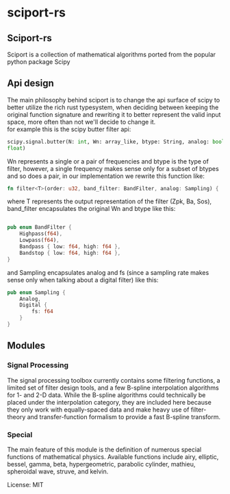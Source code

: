 # sciport-rs

## Sciport-rs

Sciport is a collection of mathematical algorithms ported from the popular python package Scipy

## Api design

The main philosophy behind sciport is to change the api surface of scipy to better utilize the
rich rust typesystem, when deciding between keeping the original function signature and
rewriting it to better represent the valid input space, more often than not we'll decide to
change it.<br/>
for example this is the scipy butter filter api:

```python
scipy.signal.butter(N: int, Wn: array_like, btype: String, analog: bool, output: String, fs:
float)
```

Wn represents a single or a pair of frequencies and btype is the type of filter,
however, a single frequency makes sense only for a subset of btypes and so does a pair,
in our implementation we rewrite this function like:

```rust
fn filter<T>(order: u32, band_filter: BandFilter, analog: Sampling) {  }
```

where T represents the output representation of the filter (Zpk, Ba, Sos), band_filter
encapsulates the original Wn and btype like this:

```rust

pub enum BandFilter {
    Highpass(f64),
    Lowpass(f64),
    Bandpass { low: f64, high: f64 },
    Bandstop { low: f64, high: f64 },
}
```

and Sampling encapsulates analog and fs (since a sampling rate makes sense only when talking
about a digital filter) like this:

```rust
pub enum Sampling {
    Analog,
    Digital {
        fs: f64
    }
}
```

## Modules

### Signal Processing

The signal processing toolbox currently contains some filtering functions, a limited set of filter design tools, and a few B-spline interpolation algorithms for 1- and 2-D data. While the B-spline algorithms could technically be placed under the interpolation category, they are included here because they only work with equally-spaced data and make heavy use of filter-theory and transfer-function formalism to provide a fast B-spline transform.

### Special

The main feature of this module is the definition of numerous special functions
of mathematical physics. Available functions include airy, elliptic, bessel, gamma, beta,
hypergeometric, parabolic cylinder, mathieu, spheroidal wave, struve, and kelvin.


License: MIT
